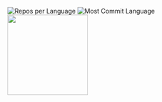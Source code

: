 ![Repos per Language](https://github-profile-summary-cards.vercel.app/api/cards/repos-per-language?username=mohizzatulhaqi&theme=dracula)
![Most Commit Language](https://github-profile-summary-cards.vercel.app/api/cards/most-commit-language?username=mohizzatulhaqi&theme=dracula)
  <img height="180em" src="https://github-readme-stats-eight-theta.vercel.app/api/top-langs/?username=mohizzatulhaqi&layout=compact&langs_count=8&theme=algolia"/>


